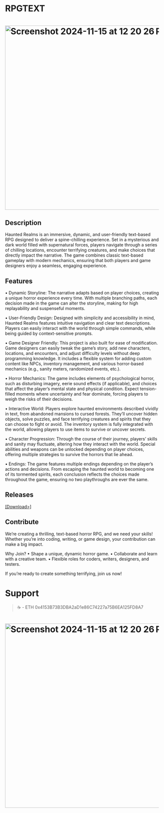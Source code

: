# RPGTEXT
# <img width="603" alt="Screenshot 2024-11-15 at 12 20 26 PM" src="https://github.com/user-attachments/assets/80b28407-874a-4b31-9112-a5d673d1cdf8">

## Description 
Haunted Realms is an immersive, dynamic, and user-friendly text-based RPG designed to deliver a spine-chilling experience. Set in a mysterious and dark world filled with supernatural forces, players navigate through a series of chilling locations, encounter terrifying creatures, and make choices that directly impact the narrative. The game combines classic text-based gameplay with modern mechanics, ensuring that both players and game designers enjoy a seamless, engaging experience.

## Features
•	Dynamic Storyline: The narrative adapts based on player choices, creating a unique horror experience every time. With multiple branching paths, each decision made in the game can alter the storyline, making for high replayability and suspenseful moments.

•	User-Friendly Design: Designed with simplicity and accessibility in mind, Haunted Realms features intuitive navigation and clear text descriptions. Players can easily interact with the world through simple commands, while being guided by context-sensitive prompts.

•	Game Designer Friendly: This project is also built for ease of modification. Game designers can easily tweak the game’s story, add new characters, locations, and encounters, and adjust difficulty levels without deep programming knowledge. It includes a flexible system for adding custom content like NPCs, inventory management, and various horror-based mechanics (e.g., sanity meters, randomized events, etc.).

•	Horror Mechanics: The game includes elements of psychological horror, such as disturbing imagery, eerie sound effects (if applicable), and choices that affect the player’s mental state and physical condition. Expect tension-filled moments where uncertainty and fear dominate, forcing players to weigh the risks of their decisions.

•	Interactive World: Players explore haunted environments described vividly in text, from abandoned mansions to cursed forests. They’ll uncover hidden objects, solve puzzles, and face terrifying creatures and spirits that they can choose to fight or avoid. The inventory system is fully integrated with the world, allowing players to use items to survive or uncover secrets.

•	Character Progression: Through the course of their journey, players’ skills and sanity may fluctuate, altering how they interact with the world. Special abilities and weapons can be unlocked depending on player choices, offering multiple strategies to survive the horrors that lie ahead.

•	Endings: The game features multiple endings depending on the player’s actions and decisions. From escaping the haunted world to becoming one of its tormented spirits, each conclusion reflects the choices made throughout the game, ensuring no two playthroughs are ever the same.

## Releases

[[Download>]](https://github.com/intel1337/rpgtext/releases/tag/Stable)

## Contribute

We’re creating a thrilling, text-based horror RPG, and we need your skills! Whether you’re into coding, writing, or game design, your contribution can make a big impact.

Why Join?
•	Shape a unique, dynamic horror game.
•	Collaborate and learn with a creative team.
•	Flexible roles for coders, writers, designers, and testers.

If you’re ready to create something terrifying, join us now!

# Support 

>☕️ - ETH 0x4153B73B3DBA2aD1e86C74227a75B6EA125FD8A7



# <img width="603" alt="Screenshot 2024-11-15 at 12 20 26 PM" src="https://github.com/user-attachments/assets/80b28407-874a-4b31-9112-a5d673d1cdf8">


